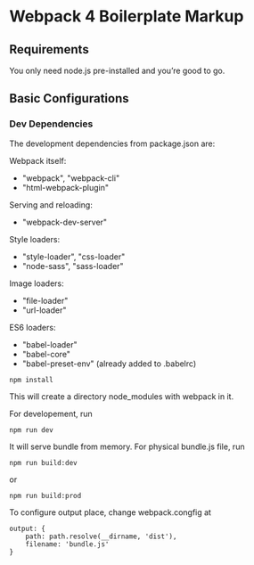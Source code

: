 # Webpack 4 Boilerplate Markup

## Requirements
You only need node.js pre-installed and you’re good to go.

## Basic Configurations

### Dev Dependencies

The development dependencies from package.json are:

Webpack itself:
* "webpack", "webpack-cli"
* "html-webpack-plugin"

Serving and reloading:
* "webpack-dev-server"

Style loaders:
* "style-loader", "css-loader"
* "node-sass", "sass-loader"

Image loaders:
* "file-loader"
* "url-loader"

ES6 loaders:
* "babel-loader"
* "babel-core"
* "babel-preset-env" (already added to .babelrc)

```
npm install
```
This will create a directory node_modules with webpack in it.

For developement, run

```
npm run dev
```

It will serve bundle from memory.
For physical bundle.js file, run 
```
npm run build:dev
```
 or 
 ```
 npm run build:prod
 ```

To configure output place, change webpack.congfig at
```
output: {
    path: path.resolve(__dirname, 'dist'),
    filename: 'bundle.js'
}
```


